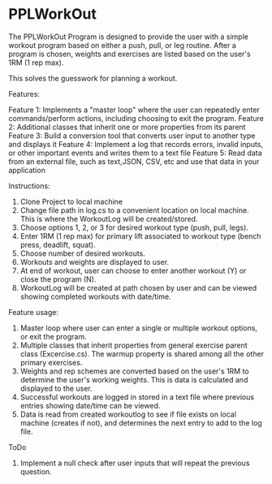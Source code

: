 # PPLWorkOut

The PPLWorkOut Program is designed to provide the user with a simple workout program based on either a push, pull, or leg routine. After a program is chosen, weights and exercises are listed based on the user's 1RM (1 rep max).

This solves the guesswork for planning a workout.

Features:

Feature 1: Implements a "master loop" where the user can repeatedly enter commands/perform actions, including choosing to exit the program.
Feature 2: Additional classes that inherit one or more properties from its parent
Feature 3: Build a conversion tool that converts user input to another type and displays it
Feature 4: Implement a log that records errors, invalid inputs, or other important events and writes them to a text file
Feature 5: Read data from an external file, such as text,JSON, CSV, etc and use that data in your application


Instructions:
1. Clone Project to local machine
2. Change file path in log.cs to a convenient location on local machine. This is where the WorkoutLog will be created/stored.
3. Choose options 1, 2, or 3 for desired workout type (push, pull, legs).
4. Enter 1RM (1 rep max) for primary lift associated to workout type (bench press, deadlift, squat).
5. Choose number of desired workouts.
6. Workouts and weights are displayed to user.
7. At end of workout, user can choose to enter another workout (Y) or close the program (N).
8. WorkoutLog will be created at path chosen by user and can be viewed showing completed workouts with date/time.

Feature usage:
1. Master loop where user can enter a single or multiple workout options, or exit the program.
2. Multiple classes that inherit properties from general exercise parent class (Excercise.cs). The warmup property is shared among all the other primary exercises.
3. Weights and rep schemes are converted based on the user's 1RM to determine the user's working weights. This is data is calculated and displayed to the user.
4. Successful workouts are logged in stored in a text file where previous entries showing date/time can be viewed.
5. Data is read from created workoutlog to see if file exists on local machine (creates if not), and determines the next entry to add to the log file.

ToDo
1. Implement a null check after user inputs that will repeat the previous question.
